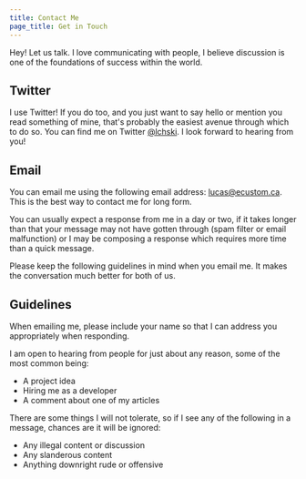 ```yaml
---
title: Contact Me
page_title: Get in Touch
---
```


Hey! Let us talk. I love communicating with people, I believe discussion is one of the foundations of success within the world.

## Twitter

I use Twitter! If you do too, and you just want to say hello or mention you read something of mine, that's probably the easiest avenue through which to do so. You can find me on Twitter [@lchski](https://twitter.com/lchski). I look forward to hearing from you!

## Email

You can email me using the following email address: <lucas@ecustom.ca>. This is the best way to contact me for long form.

You can usually expect a response from me in a day or two, if it takes longer than that your message may not have gotten through (spam filter or email malfunction) or I may be composing a response which requires more time than a quick message.

Please keep the following guidelines in mind when you email me. It makes the conversation much better for both of us.

## Guidelines

When emailing me, please include your name so that I can address you appropriately when responding.

I am open to hearing from people for just about any reason, some of the most common being:

* A project idea
* Hiring me as a developer
* A comment about one of my articles

There are some things I will not tolerate, so if I see any of the following in a message, chances are it will be ignored:

* Any illegal content or discussion
* Any slanderous content
* Anything downright rude or offensive